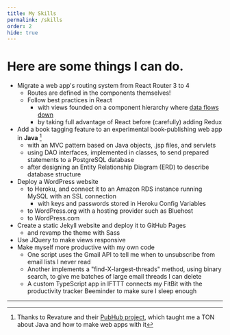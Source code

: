 ```yaml
---
title: My Skills
permalink: /skills
order: 2
hide: true
---
```


# Here are some things I can do.

* Migrate a web app's routing system from React Router 3 to 4
  * Routes are defined in the components themselves!
  * Follow best practices in React
    * with views founded on a component hierarchy where [data flows down](https://reactjs.org/docs/thinking-in-react.html)
    * by taking full advantage of React before (carefully) adding Redux
* Add a book tagging feature to an experimental book-publishing web app in **Java** [^1]
  * with an MVC pattern based on Java objects, .jsp files, and servlets
  * using DAO interfaces, implemented in classes, to send prepared statements to a PostgreSQL database
  * after designing an Entity Relationship Diagram (ERD) to describe database structure
* Deploy a WordPress website
  * to Heroku, and connect it to an Amazon RDS instance running MySQL with an SSL connection
    * with keys and passwords stored in Heroku Config Variables
  * to WordPress.org with a hosting provider such as Bluehost
  * to WordPress.com
* Create a static Jekyll website and deploy it to GitHub Pages
  * and revamp the theme with Sass
* Use JQuery to make views responsive
* Make myself more productive with my own code
  * One script uses the Gmail API to tell me when to unsubscribe from email lists I never read
  * Another implements a "find-X-largest-threads" method, using binary search, to give me batches of large email threads I can delete
  * A custom TypeScript app in IFTTT connects my FitBit with the productivity tracker Beeminder to make sure I sleep enough

--------

[^1]: Thanks to Revature and their [PubHub project](https://app.revature.com/projects), which taught me a TON about Java and how to make web apps with it
